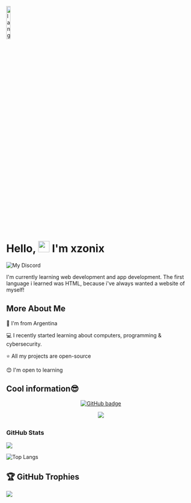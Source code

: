 <p align="left"><img width=15%" src="https://github.com/alansmathew/alansmathew/raw/master/lang.gif" alt="lang image here" /></p>

# Hello, <img src="https://media.giphy.com/media/hvRJCLFzcasrR4ia7z/giphy.gif" width="30px"> I'm xzonix
<p align="center">
  
  ![My Discord](https://discord-readme-badge.vercel.app/api?id=1001166646993494167)

I'm currently learning web development and app development. The first language i learned was HTML, because i've always wanted a website of myself!


## More About Me

🧉 I'm from Argentina

💻 I recently started learning about computers, programming & cybersecurity.

⭐ All my projects are open-source

😊 I'm open to learning




## Cool information😎

  <p align="center">
   <a href="https://github.com/xzonix?tab=followers">
    <img src="https://img.shields.io/github/followers/xzonix?tab=followers?label=blue&logo=github&style=for-the-badge" alt="GitHub badge" />
  </a>

<p align="center">
<a href="http://twitter.com/xzonix">
    <img src="https://img.shields.io/twitter/follow/xzonix?label=Twitter&logo=twitter&style=for-the-badge" />
  </a>



</p>


## <h3 align="left">GitHub Stats</h3>

<a href="">
  <img align="centre" src="(https://github-readme-stats.vercel.app/api?username=xzonix&theme=transparent&show_icons=true)" />
<a />
  
![Top Langs](https://github-readme-stats.vercel.app/api/top-langs/?username=xzonix&layout=compact&title_color=007bff&text_color=e7e7e7&icon_color=007bff&bg_color=171c28)
  
## 🏆 GitHub Trophies

![](https://github-profile-trophy.vercel.app/?username=xzonix&theme=discord&no-frame=true&no-bg=false&margin-w=4)
